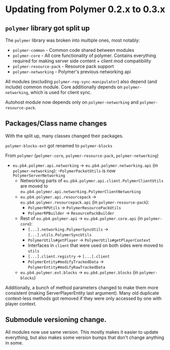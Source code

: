 # Updating from Polymer 0.2.x to 0.3.x

## `polymer` library got split up
The `polymer` library was broken into multiple ones, most notably:
- `polymer-common` - Common code shared between modules
- `polymer-core` - All core functionality of polymer. Contains everything required for making server side content + client mod compatibility
- `polymer-resource-pack` - Resource pack support
- `polymer-networking` - Polymer's previous networking api

All modules (excluding `polymer-reg-sync-manipulator`) also depend (and include) common module.
Core additionally depends on `polymer-networking`, which is used for client sync.

Autohost module now depends only on `polymer-networking` and `polymer-resource-pack`.

## Packages/Class name changes

With the split up, many classes changed their packages.

`polymer-blocks-ext` got renamed to `polymer-blocks`

From `polymer` (`polymer-core`, `polymer-resource-pack`, `polymer-networking`)

- `eu.pb4.polymer.api.networking` -> `eu.pb4.polymer.networking.api` (in `polymer-networking`):
  -`PolymerPacketUtils` is now `PolymerServerNetworking` 
  - Networking parts of `eu.pb4.polymer.api.client.PolymerClientUtils` are moved to `eu.pb4.polymer.api.networking.PolymerClientNetworking`
  - `eu.pb4.polymer.api.resourcepack` -> `eu.pb4.polymer.resourcepack.api` (in `polymer-resource-pack`):
    - `PolymerRPUtils` -> `PolymerResourcePackUtils`
    - `PolymerRPBuilder` -> `ResourcePackBuilder`
  - Rest of `eu.pb4.polymer.api` -> `eu.pb4.polymer.core.api` (in `polymer-core`):
    - `[...].networking.PolymerSyncUtils` -> `[...].utils.PolymerSyncUtils`
    - `PolymerUtils#getPlayer` -> `PolymerUtils#getPlayerContext`
    - Interfaces in `client` that were used on both sides were moved to `utils`
    - `[...].client.registry` -> `[...].client`
    - `PolymerEntity#modifyTrackedData` -> `PolymerEntity#modifyRawTrackedData`
  - `eu.pb4.polymer.ext.blocks` -> `eu.pb4.polymer.blocks` (in `polymer-blocks`)

Additionally, a bunch of method parameters changed to make them more consistent (making ServerPlayerEntity last argument).
Many old duplicate context-less methods got removed if they were only accessed by one with player context.

## Submodule versioning change.
All modules now use same version. This mostly makes it easier to update everything, but also makes some version bumps that don't change anything in some.

